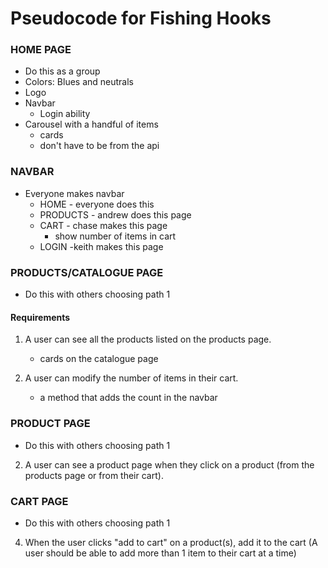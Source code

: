 # Pseudocode for Fishing Hooks

### HOME PAGE

-   Do this as a group
-   Colors: Blues and neutrals
-   Logo
-   Navbar
    -   Login ability
-   Carousel with a handful of items
    -   cards
    -   don't have to be from the api

### NAVBAR

-   Everyone makes navbar
    -   HOME - everyone does this
    -   PRODUCTS - andrew does this page
    -   CART - chase makes this page
        -   show number of items in cart
    -   LOGIN -keith makes this page

### PRODUCTS/CATALOGUE PAGE

-   Do this with others choosing path 1

#### Requirements

1. A user can see all the products listed on the products page.

    - cards on the catalogue page

2. A user can modify the number of items in their cart.
    - a method that adds the count in the navbar

### PRODUCT PAGE

-   Do this with others choosing path 1

2. A user can see a product page when they click on a product (from the products page or from their cart).

### CART PAGE

-   Do this with others choosing path 1

4. When the user clicks "add to cart" on a product(s), add it to the cart (A user should be able to add more than 1 item to their cart at a time)
